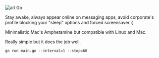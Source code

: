 ![alt Go](https://img.shields.io/github/go-mod/go-version/semirm-dev/sigig)

Stay awake, always appear online on messaging apps, avoid corporate's profile blocking your "sleep" options and forced screensaver :)

Minimalistic Mac's Amphetamine but compatible with Linux and Mac.

Really simple but it does the job well.

```shell
go run main.go --interval=1 --stop=60
```
